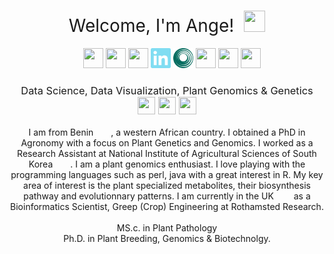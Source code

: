 
<h1 style="font-weight:normal" align="center">
  &nbsp;Welcome, I'm Ange! &nbsp;<img height="34" width="34" src="https://github.com/Yedomon/bioinformatics101/blob/main/logo/mocha.svg" />&nbsp;
</h1>

<div align="center">
&nbsp;&nbsp;&nbsp;
<a href="mailto:angez9914@gmail.com"><img height="32" width="32" src="https://github.com/Yedomon/bioinformatics101/blob/main/logo/envelope-solid.svg" /></a>
<a href="https://twitter.com/AngeOmics"><img height="32" width="32" src="https://github.com/Yedomon/bioinformatics101/blob/main/logo/twitter.svg" /></a> 
<a href="https://www.kaggle.com/angeomics"><img height="32" width="32" src="https://github.com/Yedomon/bioinformatics101/blob/main/logo/kaggle.svg" /></a> 
<a href="https://kr.linkedin.com/in/yedomon-ange-bovys-zoclanclounon-660a1755/"><img height="32" width="32" src="https://github.com/Yedomon/R/blob/main/logo/linkedin.svg" /></a> 
<a href="https://loop.frontiersin.org/people/1553566/overview/"><img height="32" width="32" src="https://github.com/Yedomon/R/blob/main/logo/loop.svg" /></a> 
<a href="https://orcid.org/0000-0003-2781-0778"><img height="32" width="32" src="https://github.com/Yedomon/bioinformatics101/blob/main/logo/orcid.svg" /></a> <a href="https://www.researchgate.net/profile/Yedomon-Zoclanclounon"><img height="32" width="32" src="https://github.com/Yedomon/bioinformatics101/blob/main/logo/researchgate.svg" /></a>
<a href="https://scholar.google.fr/citations?user=r6FjIyQAAAAJ&hl=en"><img height="32" width="32" src="https://github.com/Yedomon/bioinformatics101/blob/main/logo/google-scholar.svg" /></a>
</div>

<div align="center">
  <h3 style="font-weight:normal" align="center">
    &nbsp; Data Science, Data Visualization, Plant Genomics & Genetics &nbsp; <br>
    <img height="28" width="28" src="https://github.com/Yedomon/bioinformatics101/blob/main/logo/linux.svg" />
    <img height="28" width="28" src="https://github.com/Yedomon/bioinformatics101/blob/main/logo/rstudio.svg" />
    <img height="28" width="28" src="https://github.com/Yedomon/bioinformatics101/blob/main/logo/github.svg" />
  </h3>
I am from Benin <img  height="14" width="24" src="https://upload.wikimedia.org/wikipedia/commons/0/0a/Flag_of_Benin.svg" />, a western African country. I obtained a PhD in Agronomy with a focus on Plant Genetics and Genomics. I worked as a Research Assistant at National Institute of Agricultural Sciences of South Korea <img  height="14" width="24" src="https://upload.wikimedia.org/wikipedia/commons/0/09/Flag_of_South_Korea.svg" />. I am a plant genomics enthusiast. I love playing with the programming languages such as perl, java with a great interest in R. My key area of interest is the plant specialized metabolites, their biosynthesis pathway and evolutionnary patterns. I am currently in the UK <img  height="14" width="24" src="https://camaralanzarote.org/wp-content/uploads/2018/02/united_kingdom_flag.png" /> as a Bioinformatics Scientist, Greep (Crop) Engineering at Rothamsted Research.  <br><br> MS.c. in Plant Pathology <br> Ph.D. in Plant Breeding, Genomics & Biotechnolgy. 
</div>
<br>
<div align="center">
 


</div>

